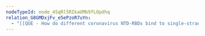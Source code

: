 ```yaml
---
nodeTypeId: node_4SqRl5RIkaUMb9fLOpdhq
relation_G8GMDxjFv_e5ePzoR7uYn:
  - "[[QUE - How do different coronavirus NTD-RBDs bind to single-stranded RNA (ssRNA)?.md]]"
---
```

